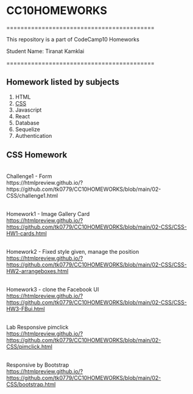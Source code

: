 # CC10HOMEWORKS
==========================================
<p> This repository is a part of CodeCamp10 Homeworks </p>
<p> Student Name: Tiranat Kamklai </p>
==========================================
<h2>Homework listed by subjects</h2>
<ol>
  <li>HTML</li>
  <li><a href = #css> CSS</a></li>
  <li>Javascript</li>
  <li>React</li>
  <li>Database</li>
  <li>Sequelize</li>
  <li>Authentication</li>
</ol>
<h2 id=css>CSS Homework</h2>

<br/>
Challenge1 - Form <br/>
https://htmlpreview.github.io/?https://github.com/tk0779/CC10HOMEWORKS/blob/main/02-CSS/challenge1.html <br/><br/>

Homework1 - Image Gallery Card <br/>
https://htmlpreview.github.io/?https://github.com/tk0779/CC10HOMEWORKS/blob/main/02-CSS/CSS-HW1-cards.html  <br/><br/>

Homework2 - Fixed style given, manage the position <br/>
https://htmlpreview.github.io/?https://github.com/tk0779/CC10HOMEWORKS/blob/main/02-CSS/CSS-HW2-arrangeboxes.html <br/><br/>

Homework3 - clone the Facebook UI <br/>
https://htmlpreview.github.io/?https://github.com/tk0779/CC10HOMEWORKS/blob/main/02-CSS/CSS-HW3-FBui.html<br/><br/>

Lab Responsive pimclick <br/>
https://htmlpreview.github.io/?https://github.com/tk0779/CC10HOMEWORKS/blob/main/02-CSS/pimclick.html </br><br/>

Responsive by Bootstrap <br/>
https://htmlpreview.github.io/?https://github.com/tk0779/CC10HOMEWORKS/blob/main/02-CSS/bootstrap.html
